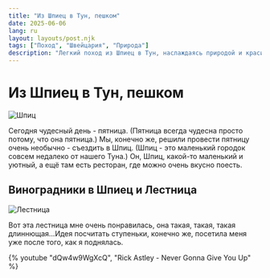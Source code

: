 ```yaml
---
title: "Из Шпиец в Тун, пешком"
date: 2025-06-06
lang: ru
layout: layouts/post.njk
tags: ["Поход", "Швейцария", "Природа"]
description: "Легкий поход из Шпиец в Тун, наслаждаясь природой и красивыми видами Тунского озера."
---
```


# Из Шпиец в Тун, пешком
![Шпиц](/assets/images/2025/06/06/spiez_from_drone.jpeg)

Сегодня чудесный день - пятница. (Пятница всегда чудесна просто потому, что она пятница.) Мы, конечно же, решили провести пятницу очень необычно - съездить в Шпиц. (Шпиц - это маленький городок совсем недалеко от нашего Туна.) Он, Шпиц, какой-то маленький и уютный, а ещё там есть ресторан, где можно очень вкусно поесть.

## Виноградники в Шпиец и Лестница
![Лестница](/assets/images/2025/06/06/staircase.jpeg)

Вот эта лестница мне очень понравилась, она такая, такая, такая длиннющая...Идея посчитать ступеньки, конечно же, посетила меня уже после того, как я поднялась.

{% youtube "dQw4w9WgXcQ", "Rick Astley - Never Gonna Give You Up" %}